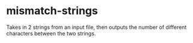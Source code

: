 # mismatch-strings
Takes in 2 strings from an input file, then outputs the number of different characters between the two strings.
